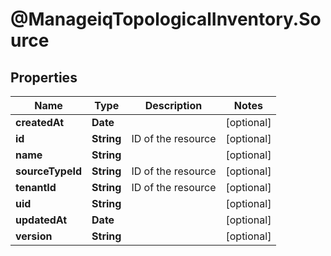 # @ManageiqTopologicalInventory.Source

## Properties
Name | Type | Description | Notes
------------ | ------------- | ------------- | -------------
**createdAt** | **Date** |  | [optional] 
**id** | **String** | ID of the resource | [optional] 
**name** | **String** |  | [optional] 
**sourceTypeId** | **String** | ID of the resource | [optional] 
**tenantId** | **String** | ID of the resource | [optional] 
**uid** | **String** |  | [optional] 
**updatedAt** | **Date** |  | [optional] 
**version** | **String** |  | [optional] 


